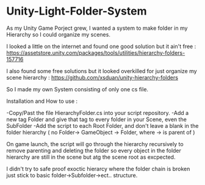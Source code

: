 # Unity-Light-Folder-System

As my Unity Game Porject grew, I wanted a system to make folder in my Hierarchy so I could organize my scenes.

I looked a little on the internet and found one good solution but it ain't free : https://assetstore.unity.com/packages/tools/utilities/hierarchy-folders-157716

I also found some free solutions but it looked overkilled for just organize my scene hierarchy : https://github.com/xsduan/unity-hierarchy-folders 

So I made my own System consisting of only one cs file. 

Installation and How to use :

-Copy/Past the file HierarchyFolder.cs into your script repository.
-Add a new tag Folder and give that tag to every folder in your Scene, even the SubFolder
-Add the script to each Root Folder, and don't leave a blank in the folder hierarchy ( no Folder-> GameObject -> Folder, where -> is parent of )

On game launch, the script will go through the hierarchy recursively to remove parenting and deleting the folder so every object in the folder hierarchy are still in the scene but atg the scene root as excpected.

I didn't try to safe proof exoctic hierarcy where the folder chain is broken just stick to basic folder->Subfolder->ect.. structure.
